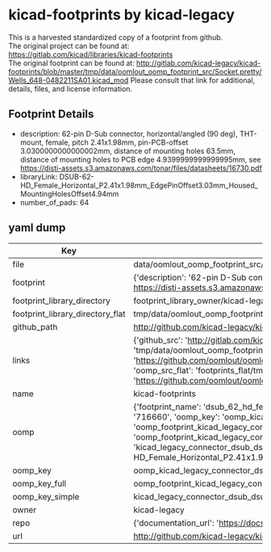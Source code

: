 # kicad-footprints by kicad-legacy  
This is a harvested standardized copy of a footprint from github.  
The original project can be found at:  
https://gitlab.com/kicad/libraries/kicad-footprints  
The original footprint can be found at:
http://gitlab.com/kicad-legacy/kicad-footprints/blob/master/tmp/data/oomlout_oomp_footprint_src/Socket.pretty/Wells_648-0482211SA01.kicad_mod
Please consult that link for additional, details, files, and license information.  
## Footprint Details
* description: 62-pin D-Sub connector, horizontal/angled (90 deg), THT-mount, female, pitch 2.41x1.98mm, pin-PCB-offset 3.0300000000000002mm, distance of mounting holes 63.5mm, distance of mounting holes to PCB edge 4.9399999999999995mm, see https://disti-assets.s3.amazonaws.com/tonar/files/datasheets/16730.pdf  
* libraryLink: DSUB-62-HD_Female_Horizontal_P2.41x1.98mm_EdgePinOffset3.03mm_Housed_MountingHolesOffset4.94mm  
* number_of_pads: 64  
## yaml dump  
| Key | Value |  
| --- | --- |  
| file | data/oomlout_oomp_footprint_src/kicad-footprints/Connector_Dsub.pretty/DSUB-62-HD_Female_Horizontal_P2.41x1.98mm_EdgePinOffset3.03mm_Housed_MountingHolesOffset4.94mm.kicad_mod |  
| footprint | {'description': '62-pin D-Sub connector, horizontal/angled (90 deg), THT-mount, female, pitch 2.41x1.98mm, pin-PCB-offset 3.0300000000000002mm, distance of mounting holes 63.5mm, distance of mounting holes to PCB edge 4.9399999999999995mm, see https://disti-assets.s3.amazonaws.com/tonar/files/datasheets/16730.pdf', 'libraryLink': 'DSUB-62-HD_Female_Horizontal_P2.41x1.98mm_EdgePinOffset3.03mm_Housed_MountingHolesOffset4.94mm', 'number_of_pads': 64} |  
| footprint_library_directory | footprint_library_owner/kicad-legacy_kicad-footprints |  
| footprint_library_directory_flat | tmp/data/oomlout_oomp_footprint_src/footprints_flat/kicad_legacy_connector_dsub_dsub_62_hd_female_horizontal_p2_41x1_98mm_edgepinoffset3_03mm_housed_mountingholesoffset4_94mm/working |  
| github_path | http://github.com/kicad-legacy/kicad-footprints/blob/master/tmp/data/oomlout_oomp_footprint_src/Connector_Dsub.pretty/DSUB-62-HD_Female_Horizontal_P2.41x1.98mm_EdgePinOffset3.03mm_Housed_MountingHolesOffset4.94mm.kicad_mod |  
| links | {'github_src': 'http://gitlab.com/kicad-legacy/kicad-footprints/blob/master/tmp/data/oomlout_oomp_footprint_src/Socket.pretty/Wells_648-0482211SA01.kicad_mod', 'github_src_repo': 'https://gitlab.com/kicad/libraries/kicad-footprints', 'oomp_bot': 'tmp/data/oomlout_oomp_footprint_src/footprints/kicad_legacy_connector_dsub_dsub_62_hd_female_horizontal_p2_41x1_98mm_edgepinoffset3_03mm_housed_mountingholesoffset4_94mm/working', 'oomp_bot_github': 'https://github.com/oomlout/oomlout_oomp_footprint_bot/tree/main/tmp/data/oomlout_oomp_footprint_src/footprints/kicad_legacy_connector_dsub_dsub_62_hd_female_horizontal_p2_41x1_98mm_edgepinoffset3_03mm_housed_mountingholesoffset4_94mm/working', 'oomp_src_flat': 'footprints_flat/tmp/data/oomlout_oomp_footprint_src/footprints_flat/kicad_legacy_connector_dsub_dsub_62_hd_female_horizontal_p2_41x1_98mm_edgepinoffset3_03mm_housed_mountingholesoffset4_94mm/working', 'oomp_src_flat_github': 'https://github.com/oomlout/oomlout_oomp_footprint_src/tree/main/tmp/data/oomlout_oomp_footprint_src/footprints_flat/kicad_legacy_connector_dsub_dsub_62_hd_female_horizontal_p2_41x1_98mm_edgepinoffset3_03mm_housed_mountingholesoffset4_94mm/working'} |  
| name | kicad-footprints |  
| oomp | {'footprint_name': 'dsub_62_hd_female_horizontal_p2_41x1_98mm_edgepinoffset3_03mm_housed_mountingholesoffset4_94mm', 'library_name': 'connector_dsub', 'md5': '716660355cf93240ffe82545f3fe2066', 'md5_10': '716660355c', 'md5_5': '71666', 'md5_6': '716660', 'oomp_key': 'oomp_kicad_legacy_connector_dsub_dsub_62_hd_female_horizontal_p2_41x1_98mm_edgepinoffset3_03mm_housed_mountingholesoffset4_94mm', 'oomp_key_extra': 'oomp_footprint_kicad_legacy_connector_dsub_dsub_62_hd_female_horizontal_p2_41x1_98mm_edgepinoffset3_03mm_housed_mountingholesoffset4_94mm', 'oomp_key_full': 'oomp_footprint_kicad_legacy_connector_dsub_dsub_62_hd_female_horizontal_p2_41x1_98mm_edgepinoffset3_03mm_housed_mountingholesoffset4_94mm_716660', 'oomp_key_simple': 'kicad_legacy_connector_dsub_dsub_62_hd_female_horizontal_p2_41x1_98mm_edgepinoffset3_03mm_housed_mountingholesoffset4_94mm', 'original_filename': 'data/oomlout_oomp_footprint_src/kicad-footprints/Connector_Dsub.pretty/DSUB-62-HD_Female_Horizontal_P2.41x1.98mm_EdgePinOffset3.03mm_Housed_MountingHolesOffset4.94mm.kicad_mod', 'owner_name': 'kicad_legacy'} |  
| oomp_key | oomp_kicad_legacy_connector_dsub_dsub_62_hd_female_horizontal_p2_41x1_98mm_edgepinoffset3_03mm_housed_mountingholesoffset4_94mm |  
| oomp_key_full | oomp_footprint_kicad_legacy_connector_dsub_dsub_62_hd_female_horizontal_p2_41x1_98mm_edgepinoffset3_03mm_housed_mountingholesoffset4_94mm |  
| oomp_key_simple | kicad_legacy_connector_dsub_dsub_62_hd_female_horizontal_p2_41x1_98mm_edgepinoffset3_03mm_housed_mountingholesoffset4_94mm |  
| owner | kicad-legacy |  
| repo | {'documentation_url': 'https://docs.github.com/rest/repos/repos#get-a-repository', 'message': 'Not Found'} |  
| url | http://github.com/kicad-legacy/kicad-footprints |  

